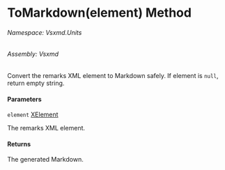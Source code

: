 <a name='M-Vsxmd-Units-RemarksUnit-ToMarkdown-System-Xml-Linq-XElement,Vsxmd-Units-MemberName-'></a>
# ToMarkdown(element) Method

###### Namespace:  Vsxmd.Units

###### Assembly:  Vsxmd

Convert the remarks XML element to Markdown safely.
If element is `null`, return empty string.

#### Parameters

`element`  [XElement](https://docs.microsoft.com/dotnet/api/System.Xml.Linq.XElement)  

The remarks XML element.

#### Returns





The generated Markdown.
